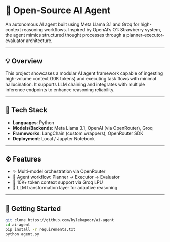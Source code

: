 # 🧠 Open-Source AI Agent

An autonomous AI agent built using Meta Llama 3.1 and Groq for high-context reasoning workflows. Inspired by OpenAI’s O1: Strawberry system, the agent mimics structured thought processes through a planner-executor-evaluator architecture.

---

## 💡 Overview

This project showcases a modular AI agent framework capable of ingesting high-volume context (10K tokens) and executing task flows with minimal hallucination. It supports LLM chaining and integrates with multiple inference endpoints to enhance reasoning reliability.

---

## 🔧 Tech Stack

- **Languages**: Python
- **Models/Backends**: Meta Llama 3.1, OpenAI (via OpenRouter), Groq
- **Frameworks**: LangChain (custom wrappers), OpenRouter SDK
- **Deployment**: Local / Jupyter Notebook

---

## ⚙️ Features

- ✨ Multi-model orchestration via OpenRouter
- 🧩 Agent workflow: Planner → Executor → Evaluator
- 🧠 10K+ token context support via Groq LPU
- 🔄 LLM transformation layer for adaptive reasoning

---

## 🚀 Getting Started

```bash
git clone https://github.com/kylekapoor/ai-agent
cd ai-agent
pip install -r requirements.txt
python agent.py
